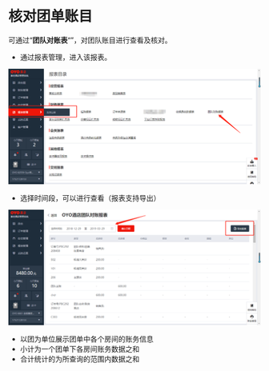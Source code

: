 # 核对团单账目

可通过“**团队对账表**“”，对团队账目进行查看及核对。

* 通过报表管理，进入该报表。

![](../../../.gitbook/assets/image%20%28339%29.png)

* 选择时间段，可以进行查看（报表支持导出）

![](../../../.gitbook/assets/image%20%28715%29.png)

* 以团为单位展示团单中各个房间的账务信息
* 小计为一个团单下各房间账务数据之和
* 合计统计的为所查询的范围内数据之和

